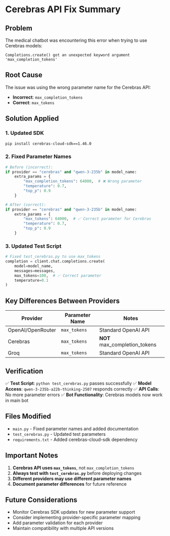 # Cerebras API Fix Summary

## Problem
The medical chatbot was encountering this error when trying to use Cerebras models:
```
Completions.create() got an unexpected keyword argument 'max_completion_tokens'
```

## Root Cause
The issue was using the wrong parameter name for the Cerebras API:
- **Incorrect**: `max_completion_tokens` 
- **Correct**: `max_tokens`

## Solution Applied

### 1. Updated SDK
```bash
pip install cerebras-cloud-sdk==1.46.0
```

### 2. Fixed Parameter Names
```python
# Before (incorrect):
if provider == "cerebras" and "qwen-3-235b" in model_name:
    extra_params = {
        "max_completion_tokens": 64000,  # ❌ Wrong parameter
        "temperature": 0.7,
        "top_p": 0.9
    }

# After (correct):
if provider == "cerebras" and "qwen-3-235b" in model_name:
    extra_params = {
        "max_tokens": 64000,  # ✅ Correct parameter for Cerebras
        "temperature": 0.7,
        "top_p": 0.9
    }
```

### 3. Updated Test Script
```python
# Fixed test_cerebras.py to use max_tokens
completion = client.chat.completions.create(
    model=model_name,
    messages=messages,
    max_tokens=100,  # ✅ Correct parameter
    temperature=0.1
)
```

## Key Differences Between Providers

| Provider | Parameter Name | Notes |
|----------|----------------|-------|
| OpenAI/OpenRouter | `max_tokens` | Standard OpenAI API |
| Cerebras | `max_tokens` | **NOT** max_completion_tokens |
| Groq | `max_tokens` | Standard OpenAI API |

## Verification
✅ **Test Script**: `python test_cerebras.py` passes successfully
✅ **Model Access**: `qwen-3-235b-a22b-thinking-2507` responds correctly
✅ **API Calls**: No more parameter errors
✅ **Bot Functionality**: Cerebras models now work in main bot

## Files Modified
- `main.py` - Fixed parameter names and added documentation
- `test_cerebras.py` - Updated test parameters
- `requirements.txt` - Added cerebras-cloud-sdk dependency

## Important Notes
1. **Cerebras API uses `max_tokens`**, not `max_completion_tokens`
2. **Always test with `test_cerebras.py`** before deploying changes
3. **Different providers may use different parameter names**
4. **Document parameter differences** for future reference

## Future Considerations
- Monitor Cerebras SDK updates for new parameter support
- Consider implementing provider-specific parameter mapping
- Add parameter validation for each provider
- Maintain compatibility with multiple API versions
